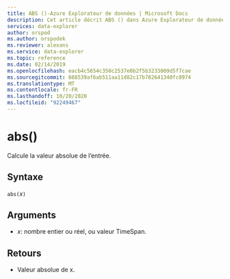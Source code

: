 ```yaml
---
title: ABS ()-Azure Explorateur de données | Microsoft Docs
description: Cet article décrit ABS () dans Azure Explorateur de données.
services: data-explorer
author: orspod
ms.author: orspodek
ms.reviewer: alexans
ms.service: data-explorer
ms.topic: reference
ms.date: 02/14/2019
ms.openlocfilehash: eacb4c5654c350c2537e0b2f5b3233009d5f7cae
ms.sourcegitcommit: 608539af6ab511aa11d82c17b782641340fc8974
ms.translationtype: MT
ms.contentlocale: fr-FR
ms.lasthandoff: 10/20/2020
ms.locfileid: "92249467"
---
```

# <a name="abs"></a>abs()

Calcule la valeur absolue de l’entrée.  

## <a name="syntax"></a>Syntaxe

`abs(`*x*`)`

## <a name="arguments"></a>Arguments

* *x*: nombre entier ou réel, ou valeur TimeSpan.

## <a name="returns"></a>Retours

* Valeur absolue de x.